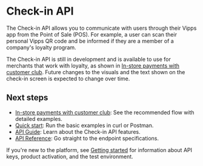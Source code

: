 <!-- START_METADATA
---
title: Introduction to the Check-in API
sidebar_label: Introduction
sidebar_position: 1
hide_table_of_contents: true
description: Use the Check-in API to communicate with users through their Vipps app from the Point of Sale (POS).
pagination_next: null
pagination_prev: null
---
END_METADATA -->

# Check-in API

The Check-in API allows you to communicate with users through their Vipps app from the Point of Sale (POS).
For example, a user can scan their personal Vipps QR code and be informed if they are a member of a company's loyalty program.

The Check-in API is still in development and is available to use for merchants that work with loyalty, as shown in
[In-store payments with customer club](https://developer.vippsmobilepay.com/docs/solutions/loyalty-in-pos).
Future changes to the visuals and the text shown on the check-in screen is expected to change over time.

## Next steps

* [In-store payments with customer club](https://developer.vippsmobilepay.com/docs/solutions/loyalty-in-pos): See the recommended flow with detailed examples.
* [Quick start](vipps-check-in-api-quick-start.md): Run the basic examples in curl or Postman.
* [API Guide](vipps-check-in-api.md): Learn about the Check-in API features.
* [API Reference](https://developer.vippsmobilepay.com/api/check-in): Go straight to the endpoint specifications.

If you're new to the platform, see
[Getting started](https://developer.vippsmobilepay.com/docs/getting-started/)
for information about API keys, product activation, and the test environment.

